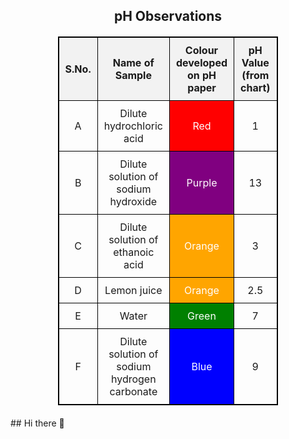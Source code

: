 <!DOCTYPE html>
<html>
<head>
    <title>pH Observations</title>
    <style>
        table {
            width: 70%;
            border-collapse: collapse;
            margin: 20px auto;
        }
        table, th, td {
            border: 1px solid black;
        }
        th, td {
            padding: 10px;
            text-align: center;
        }
        th {
            background-color: #f2f2f2;
        }
    </style>
</head>
<body>
    <h2 style="text-align:center;">pH Observations</h2>
    <table>
        <tr>
            <th>S.No.</th>
            <th>Name of Sample</th>
            <th>Colour developed on pH paper</th>
            <th>pH Value (from chart)</th>
            <th>Nature of Sample</th>
        </tr>
        <tr>
            <td>A</td>
            <td>Dilute hydrochloric acid</td>
            <td style="background-color: red; color: white;">Red</td>
            <td>1</td>
            <td>Acidic</td>
        </tr>
        <tr>
            <td>B</td>
            <td>Dilute solution of sodium hydroxide</td>
            <td style="background-color: purple; color: white;">Purple</td>
            <td>13</td>
            <td>Basic</td>
        </tr>
        <tr>
            <td>C</td>
            <td>Dilute solution of ethanoic acid</td>
            <td style="background-color: orange; color: white;">Orange</td>
            <td>3</td>
            <td>Acidic</td>
        </tr>
        <tr>
            <td>D</td>
            <td>Lemon juice</td>
            <td style="background-color: orange; color: white;">Orange</td>
            <td>2.5</td>
            <td>Acidic</td>
        </tr>
        <tr>
            <td>E</td>
            <td>Water</td>
            <td style="background-color: green; color: white;">Green</td>
            <td>7</td>
            <td>Neutral</td>
        </tr>
        <tr>
            <td>F</td>
            <td>Dilute solution of sodium hydrogen carbonate</td>
            <td style="background-color: blue; color: white;">Blue</td>
            <td>9</td>
            <td>Basic</td>
        </tr>
    </table>
</body>
</html>
## Hi there 👋

<!--
**ShamoonKhaan/ShamoonKhaan** is a ✨ _special_ ✨ repository because its `README.md` (this file) appears on your GitHub profile.

Here are some ideas to get you started:

- 🔭 I’m currently working on ...
- 🌱 I’m currently learning ...
- 👯 I’m looking to collaborate on ...
- 🤔 I’m looking for help with ...
- 💬 Ask me about ...
- 📫 How to reach me: ...
- 😄 Pronouns: ...
- ⚡ Fun fact: ...
-->
